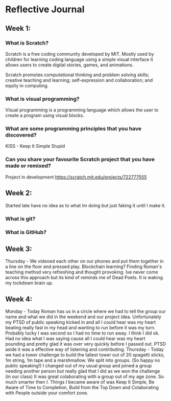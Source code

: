 # Reflective Journal

## Week 1:

### What is Scratch?
Scratch is a free coding community developed by MIT. Mostly used by children for learning coding language using a simple visual interface it allows users to create digital stories, games, and animations.

Scratch promotes computational thinking and problem solving skills; creative teaching and learning; self-expression and collaboration; and equity in computing.

### What is visual programming?
Visual programming is a programming language which allows the user to create a program using visual blocks.

### What are some programming principles that you have discovered?
KISS - Keep It Simple Stupid


### Can you share your favourite Scratch project that you have made or remixed?
Project in development
https://scratch.mit.edu/projects/722777555

## Week 2:
Started late have no idea as to what Im doing but just faking it until I make it.

### What is git?

### What is GitHub?

## Week 3:
Thursday - We videoed each other on our phones and put them together in a line on the floor and pressed play.  Blockchain learning? Finding Roman's teaching method very refreshing and thought provoking.  Ive never come across this approach but its kind of reminds me of Dead Poets. It is waking my lockdown brain up.

## Week 4:
Monday - Today Roman has us in a circle where we had to tell the group our name and what we did in the weekend and our project idea.  Unfortunately my PTSD of public speaking kicked in and all I could hear was my heart beating really fast in my head and wanting to run before it was my turn.  Probably lucky I was second so I had no time to run away.  I think I did ok.  Had no idea what I was saying cause all I could hear was my heart pounding and pretty glad it was over very quickly before I passed out. PTSD aside it was a effective way of listening and contributing.
Thursday - Today we had a tower challenge to build the tallest tower out of 20 spagetti sticks, 1m string, 1m tape and a marshmallow.  We split into groups. (So happy no public speaking!) I changed out of my usual group and joined a group needing another person but really glad that I did as we won the challenge (in our class) It was great colaborating with a group out of my age zone. So much smarter then I. Things I became aware of was Keep It Simple, Be Aware of Time to Completion, Build from the Top Down and Colaborating with People outside your comfort zone.

